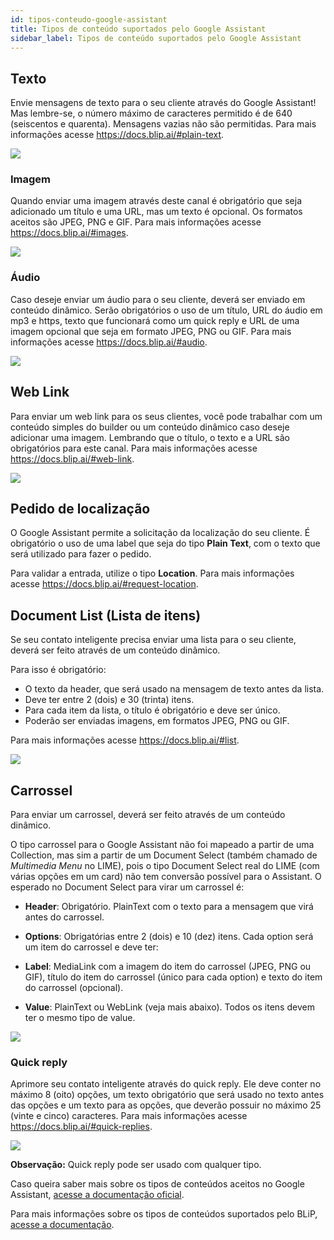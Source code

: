 ```yaml
---
id: tipos-conteudo-google-assistant
title: Tipos de conteúdo suportados pelo Google Assistant
sidebar_label: Tipos de conteúdo suportados pelo Google Assistant
---
```


## Texto

Envie mensagens de texto para o seu cliente através do Google Assistant! Mas lembre-se, o número máximo de caracteres permitido é de 640 (seiscentos e quarenta). Mensagens vazias não são permitidas.
Para mais informações acesse https://docs.blip.ai/#plain-text.

![](/img/channels/google-assistant/tipos-conteudo-google-assistant-1.png)<br>

### Imagem

Quando enviar uma imagem através deste canal é obrigatório que seja adicionado um título e uma URL, mas um texto é opcional. Os formatos aceitos são JPEG, PNG e GIF. Para mais informações acesse https://docs.blip.ai/#images.

![](/img/channels/google-assistant/tipos-conteudo-google-assistant-2.png)<br>

### Áudio

Caso deseje enviar um áudio para o seu cliente, deverá ser enviado em conteúdo dinâmico. Serão obrigatórios o uso de um título, URL do áudio em mp3 e https, texto que funcionará como um quick reply e URL de uma imagem opcional que seja em formato JPEG, PNG ou GIF. Para mais informações acesse https://docs.blip.ai/#audio.  

![](/img/channels/google-assistant/tipos-conteudo-google-assistant-3.png)<br>

## Web Link

Para enviar um web link para os seus clientes, você pode trabalhar com um conteúdo simples do builder ou um conteúdo dinâmico caso deseje adicionar uma imagem. Lembrando que o título, o texto e a URL são obrigatórios para este canal. Para mais informações acesse https://docs.blip.ai/#web-link.

![](/img/channels/google-assistant/tipos-conteudo-google-assistant-4.png)<br>
## Pedido de localização

O Google Assistant permite a solicitação da localização do seu cliente. É obrigatório o uso de uma label que seja do tipo **Plain Text**, com o texto que será utilizado para fazer o pedido.

Para validar a entrada, utilize o tipo **Location**. Para mais informações acesse https://docs.blip.ai/#request-location.

## Document List (Lista de itens)

Se seu contato inteligente precisa enviar uma lista para o seu cliente, deverá ser feito através de um conteúdo dinâmico.

Para isso é obrigatório:

* O texto da header, que será usado na mensagem de texto antes da lista.
* Deve ter entre 2 (dois) e 30 (trinta) itens.
* Para cada item da lista, o título é obrigatório e deve ser único.
* Poderão ser enviadas imagens, em formatos JPEG, PNG ou GIF.

Para mais informações acesse https://docs.blip.ai/#list.

![](/img/channels/google-assistant/tipos-conteudo-google-assistant-7.png)<br>

## Carrossel

Para enviar um carrossel, deverá ser feito através de um conteúdo dinâmico.

O tipo carrossel para o Google Assistant não foi mapeado a partir de uma Collection, mas sim a partir de um Document Select (também chamado de *Multimedia Menu* no LIME), pois o tipo Document Select real do LIME (com várias opções em um card) não tem conversão possível para o Assistant. O esperado no Document Select para virar um carrossel é:

* **Header**: Obrigatório. PlainText com o texto para a mensagem que virá antes do carrossel.

* **Options**: Obrigatórias entre 2 (dois) e 10 (dez) itens. Cada option será um item do carrossel e deve ter:

* **Label**: MediaLink com a imagem do item do carrossel (JPEG, PNG ou GIF), título do item do carrossel (único para cada option) e texto do item do carrossel (opcional).

* **Value**: PlainText ou WebLink (veja mais abaixo). Todos os itens devem ter o mesmo tipo de value.

![](/img/channels/google-assistant/tipos-conteudo-google-assistant-8.png)<br>

### Quick reply

Aprimore seu contato inteligente através do quick reply. Ele deve conter no máximo 8 (oito) opções, um texto obrigatório que será usado no texto antes das opções e um texto para as opções, que deverão possuir no máximo 25 (vinte e cinco) caracteres. Para mais informações acesse https://docs.blip.ai/#quick-replies.

![](/img/channels/google-assistant/tipos-conteudo-google-assistant-9.png)<br>

**Observação:** Quick reply pode ser usado com qualquer tipo.

Caso queira saber mais sobre os tipos de conteúdos aceitos no Google Assistant, [acesse a documentação oficial](https://developers.google.com/actions/assistant/responses).

Para mais informações sobre os tipos de conteúdos suportados pelo BLiP, [acesse a documentação](https://docs.blip.ai/#content-types).


<!-- Rating frame -->
<script type="text/javascript" src="/scripts/rating.js"></script>